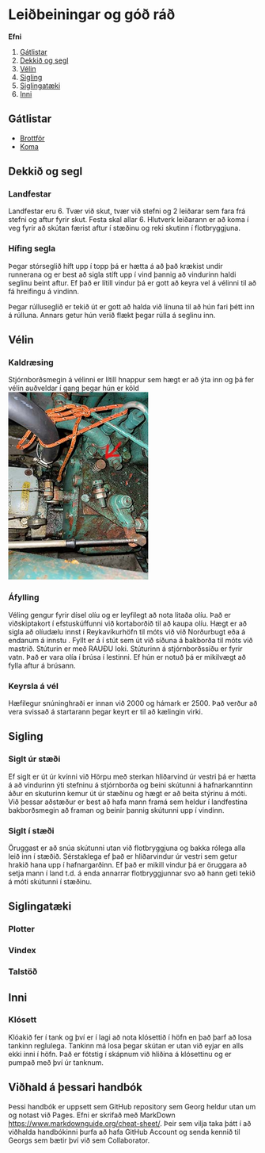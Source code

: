 # Leiðbeiningar og góð ráð

**Efni**

1. [Gátlistar](README.md#Gátlistar)
2. [Dekkið og segl](README.md#Dekkið-og-segl)
3. [Vélin](README.md#Vélin)
4. [Sigling](README.md#Sigling)
5. [Siglingatæki](README.md#Siglingatæki)
6. [Inni](README.md#Inni)

## Gátlistar
- [Brottför](gatlisti-ut.md)
- [Koma](gatlisti-inn.md)

## Dekkið og segl
### Landfestar
Landfestar eru 6. Tvær við skut, tvær við stefni og 2 leiðarar sem fara frá stefni og aftur fyrir skut. Festa skal allar 6. Hlutverk leiðarann er að koma í veg fyrir að skútan færist aftur í stæðinu og reki skutinn í flotbryggjuna.

### Hífing segla
Þegar stórseglið híft upp í topp þá er hætta á að það krækist undir runnerana og er best að sigla stíft upp í vind þannig að vindurinn haldi seglinu beint aftur. Ef það er lítill vindur þá er gott að keyra vel á vélinni til að fá hreifingu á vindinn.

Þegar rúlluseglið er tekið út er gott að halda við línuna til að hún fari þétt inn á rúlluna. Annars getur hún verið flækt þegar rúlla á seglinu inn.

## Vélin

### Kaldræsing
Stjórnborðsmegin á vélinni er lítill hnappur sem hægt er að ýta inn og þá fer vélin auðveldar í gang þegar hún er köld
![Hnappur fyrir kaldræsingu](kaldstartsm.jpg)

### Áfylling
Véling gengur fyrir dísel olíu og er leyfilegt að nota litaða olíu. Það er viðskiptakort í efstuskúffunni við kortaborðið til að kaupa olíu. Hægt er að sigla að olíudælu innst í Reykavíkurhöfn til móts við við Norðurbugt eða á endanum á innstu . Fyllt er á í stút sem út við síðuna á bakborða til móts við mastrið. Stúturin er með RAUÐU loki. Stúturinn á stjórnborðssíðu er fyrir vatn. Það er vara olía í brúsa í lestinni. Ef hún er notuð þá er mikilvægt að fylla aftur á brúsann.

### Keyrsla á vél
Hæfilegur snúninghraði er innan við 2000 og hámark er 2500. Það verður að vera svissað á startarann þegar keyrt er til að kælingin virki.

## Sigling

### Siglt úr stæði
Ef siglt er út úr kvínni við Hörpu með sterkan hliðarvind úr vestri þá er hætta á að vindurinn ýti stefninu á stjórnborða og beini skútunni á hafnarkanntinn áður en skuturinn kemur út úr stæðinu og hægt er að beita stýrinu á móti. Við þessar aðstæður er best að hafa mann framá sem heldur í landfestina bakborðsmegin að framan og beinir þannig skútunni upp í vindinn.

### Siglt í stæði
Öruggast er að snúa skútunni utan við flotbryggjuna og bakka rólega alla leið inn í stæðið. Sérstaklega ef það er hliðarvindur úr vestri sem getur hrakið hana upp í hafnargarðinn. Ef það er mikill vindur þá er öruggara að setja mann í land t.d. á enda annarrar flotbryggjunnar svo að hann geti tekið á móti skútunni í stæðinu.

## Siglingatæki
### Plotter

### Vindex

### Talstöð


## Inni
### Klósett
Klóakið fer í tank og því er í lagi að nota klósettið í höfn en það þarf að losa tankinn reglulega. Tankinn má losa þegar skútan er utan við eyjar en alls ekki inni í höfn. Það er fótstig í skápnum við hliðina á klósettinu og er pumpað með því úr tanknum.

## Viðhald á þessari handbók
Þessi handbók er uppsett sem GitHub repository sem Georg heldur utan um og notast við Pages. Efni er skrifað með MarkDown https://www.markdownguide.org/cheat-sheet/. Þeir sem vilja taka þátt í að viðhalda handbókinni þurfa að hafa GitHub Account og senda kennið til Georgs sem bætir því við sem Collaborator.

